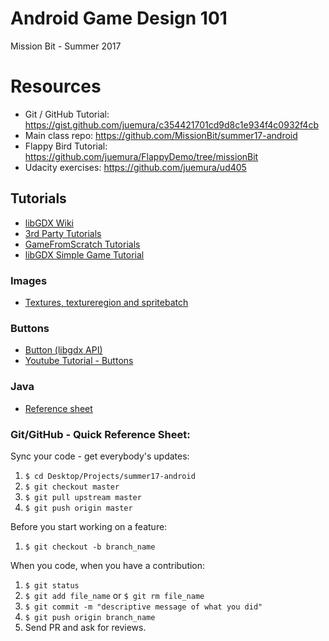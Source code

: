 # Android Game Design 101
Mission Bit - Summer 2017


# Resources

* Git / GitHub Tutorial: https://gist.github.com/juemura/c354421701cd9d8c1e934f4c0932f4cb
* Main class repo: https://github.com/MissionBit/summer17-android
* Flappy Bird Tutorial: https://github.com/juemura/FlappyDemo/tree/missionBit
* Udacity exercises: https://github.com/juemura/ud405


## Tutorials
* [libGDX Wiki](https://github.com/libgdx/libgdx/wiki)
* [3rd Party Tutorials](https://github.com/libgdx/libgdx/wiki/External-tutorials)
* [GameFromScratch Tutorials](http://www.gamefromscratch.com/page/LibGDX-Tutorial-series.aspx)
* [libGDX Simple Game Tutorial](https://github.com/libgdx/libgdx/wiki/A-simple-game)

### Images
* [Textures, textureregion and spritebatch](https://github.com/libgdx/libgdx/wiki/Textures%2C-textureregion-and-spritebatch)

### Buttons
* [Button (libgdx API)](https://libgdx.badlogicgames.com/nightlies/docs/api/com/badlogic/gdx/scenes/scene2d/ui/Button.html)
* [Youtube Tutorial - Buttons](https://youtu.be/WO52F0M_tio)

### Java
* [Reference sheet](http://www.digilife.be/quickreferences/QRC/JAVA%20Programming%20Guide%20-%20Quick%20Reference.pdf)


### Git/GitHub - Quick Reference Sheet:
Sync your code - get everybody's updates:
1. `$ cd Desktop/Projects/summer17-android`
2. `$ git checkout master`
3. `$ git pull upstream master`
4. `$ git push origin master`

Before you start working on a feature:
1. `$ git checkout -b branch_name`

When you code, when you have a contribution:
1. `$ git status`
2. `$ git add file_name` or `$ git rm file_name`
3. `$ git commit -m "descriptive message of what you did"`
4. `$ git push origin branch_name`
5. Send PR and ask for reviews.

